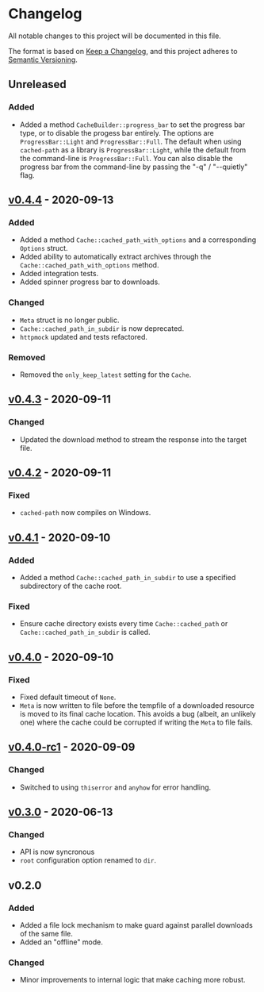 # Changelog

All notable changes to this project will be documented in this file.

The format is based on [Keep a Changelog](https://keepachangelog.com/en/1.0.0/),
and this project adheres to [Semantic Versioning](https://semver.org/spec/v2.0.0.html).

## Unreleased

### Added

- Added a method `CacheBuilder::progress_bar` to set the progress bar type, or to disable the progess bar entirely. The options are `ProgressBar::Light` and `ProgressBar::Full`. The default when using `cached-path` as a library is `ProgressBar::Light`, while the default from the command-line is `ProgressBar::Full`. You can also disable the progress bar from the command-line by passing the  "-q" / "--quietly" flag.

## [v0.4.4](https://github.com/epwalsh/rust-cached-path/releases/tag/v0.4.4) - 2020-09-13

### Added

- Added a method `Cache::cached_path_with_options` and a corresponding `Options` struct.
- Added ability to automatically extract archives through the `Cache::cached_path_with_options` method.
- Added integration tests.
- Added spinner progress bar to downloads.

### Changed

- `Meta` struct is no longer public.
- `Cache::cached_path_in_subdir` is now deprecated.
- `httpmock` updated and tests refactored.

### Removed

- Removed the `only_keep_latest` setting for the `Cache`.

## [v0.4.3](https://github.com/epwalsh/rust-cached-path/releases/tag/v0.4.3) - 2020-09-11

### Changed

- Updated the download method to stream the response into the target file.

## [v0.4.2](https://github.com/epwalsh/rust-cached-path/releases/tag/v0.4.2) - 2020-09-11

### Fixed

- `cached-path` now compiles on Windows.

## [v0.4.1](https://github.com/epwalsh/rust-cached-path/releases/tag/v0.4.1) - 2020-09-10

### Added

- Added a method `Cache::cached_path_in_subdir` to use a specified subdirectory of the cache root.

### Fixed

- Ensure cache directory exists every time `Cache::cached_path` or `Cache::cached_path_in_subdir` is called.

## [v0.4.0](https://github.com/epwalsh/rust-cached-path/releases/tag/v0.4.0) - 2020-09-10

### Fixed

- Fixed default timeout of `None`.
- `Meta` is now written to file before the tempfile of a downloaded resource is moved to its final cache location. This avoids a bug (albeit, an unlikely one) where the cache could be corrupted if writing the `Meta` to file fails.

## [v0.4.0-rc1](https://github.com/epwalsh/rust-cached-path/releases/tag/v0.4.0-rc1) - 2020-09-09

### Changed

- Switched to using `thiserror` and `anyhow` for error handling.

## [v0.3.0](https://github.com/epwalsh/rust-cached-path/releases/tag/v0.3.0) - 2020-06-13

### Changed

- API is now syncronous
- `root` configuration option renamed to `dir`.

## v0.2.0

### Added

- Added a file lock mechanism to make guard against parallel downloads of the same file.
- Added an "offline" mode.

### Changed

- Minor improvements to internal logic that make caching more robust.
